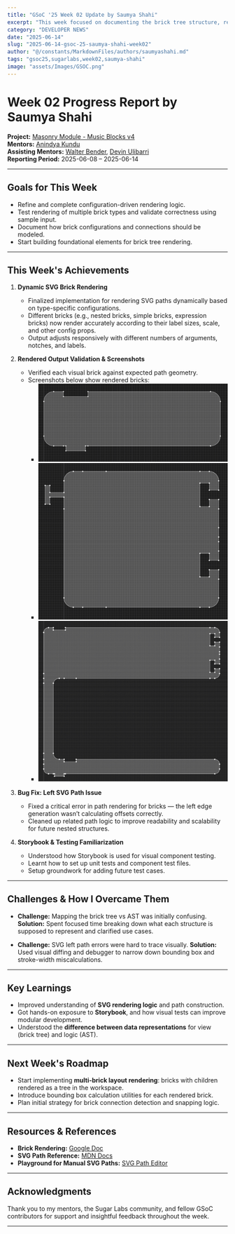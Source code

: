 ```yaml
---
title: "GSoC '25 Week 02 Update by Saumya Shahi"
excerpt: "This week focused on documenting the brick tree structure, refining SVG path generation, and learning testing tools like Storybook."
category: "DEVELOPER NEWS"
date: "2025-06-14"
slug: "2025-06-14-gsoc-25-saumya-shahi-week02"
author: "@/constants/MarkdownFiles/authors/saumyashahi.md"
tags: "gsoc25,sugarlabs,week02,saumya-shahi"
image: "assets/Images/GSOC.png"
---
```


<!-- markdownlint-disable -->

# Week 02 Progress Report by Saumya Shahi

**Project:** [Masonry Module - Music Blocks v4](https://github.com/sugarlabs/musicblocks-v4)  
**Mentors:** [Anindya Kundu](https://github.com/meganindya/)  
**Assisting Mentors:** [Walter Bender](https://github.com/walterbender), [Devin Ulibarri](https://github.com/pikurasa)  
**Reporting Period:** 2025-06-08 – 2025-06-14  

---

## Goals for This Week

- Refine and complete configuration-driven rendering logic.
- Test rendering of multiple brick types and validate correctness using sample input.
- Document how brick configurations and connections should be modeled.
- Start building foundational elements for brick tree rendering.

---

## This Week's Achievements

1. **Dynamic SVG Brick Rendering**  
   - Finalized implementation for rendering SVG paths dynamically based on type-specific configurations.  
   - Different bricks (e.g., nested bricks, simple bricks, expression bricks) now render accurately according to their label sizes, scale, and other config props.  
   - Output adjusts responsively with different numbers of arguments, notches, and labels.

2. **Rendered Output Validation & Screenshots**  
   - Verified each visual brick against expected path geometry.  
   - Screenshots below show rendered bricks:
     - ![Simple Brick](public\assets\Images\simple-bricks.png)
     - ![Brick with Arguments](public\assets\Images\expression-bricks.png)
     - ![Nested Brick](public\assets\Images\nested-bricks.png)

2. **Bug Fix: Left SVG Path Issue**

   * Fixed a critical error in path rendering for bricks — the left edge generation wasn’t calculating offsets correctly.
   * Cleaned up related path logic to improve readability and scalability for future nested structures.

3. **Storybook & Testing Familiarization**

   * Understood how Storybook is used for visual component testing.
   * Learnt how to set up unit tests and component test files.
   * Setup groundwork for adding future test cases.

---

## Challenges & How I Overcame Them

- **Challenge:** Mapping the brick tree vs AST was initially confusing.
  **Solution:** Spent focused time breaking down what each structure is supposed to represent and clarified use cases.

- **Challenge:** SVG left path errors were hard to trace visually.
  **Solution:** Used visual diffing and debugger to narrow down bounding box and stroke-width miscalculations.

---

## Key Learnings

- Improved understanding of **SVG rendering logic** and path construction.
- Got hands-on exposure to **Storybook**, and how visual tests can improve modular development.
- Understood the **difference between data representations** for view (brick tree) and logic (AST).


---

## Next Week's Roadmap

- Start implementing **multi-brick layout rendering**: bricks with children rendered as a tree in the workspace.
- Introduce bounding box calculation utilities for each rendered brick.
- Plan initial strategy for brick connection detection and snapping logic.

---

## Resources & References

- **Brick Rendering:** [Google Doc](https://docs.google.com/document/d/1UJXh3734S138BoTsGulzeTlZXstyvWd6syJK2eclMKI/edit?tab=t.dxoea5urpxyl#heading=h.wa29sjgrasfn)
- **SVG Path Reference:** [MDN Docs](https://developer.mozilla.org/en-US/docs/Web/SVG/Tutorial/Paths)
- **Playground for Manual SVG Paths:** [SVG Path Editor](https://yqnn.github.io/svg-path-editor/)

---

## Acknowledgments

Thank you to my mentors, the Sugar Labs community, and fellow GSoC contributors for support and insightful feedback throughout the week.

---
